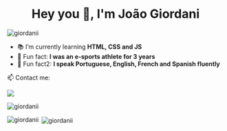 <h1 align="center">Hey you 👋, I'm João Giordani</h1>
<p align="left"> <img src="https://komarev.com/ghpvc/?username=giordanii&label=Profile%20views&color=0e75b6&style=flat" alt="giordanii" /> </p>

- 📚 I’m currently learning **HTML, CSS and JS**
- 💬 Fun fact: **I was an e-sports athlete for 3 years**
- 💬 Fun fact2: **I speak Portuguese, English, French and Spanish fluently**

📫 Contact me:
<div>
<a href="https://www.linkedin.com/in/joao-giordani/" target="_blank"><img src="https://img.shields.io/badge/-LinkedIn-%230077B5?style=for-the-badge&logo=linkedin&logoColor=white" target="_blank"></a> 
</div>

<p><img align="center" src="https://github-readme-streak-stats.herokuapp.com/?user=giordanii&" alt="giordanii" /></p>

<p><img align="left" src="https://github-readme-stats.vercel.app/api/top-langs?username=giordanii&show_icons=true&locale=en&layout=compact" alt="giordanii" /></p>

<p>&nbsp;<img align="center" src="https://github-readme-stats.vercel.app/api?username=giordanii&show_icons=true&locale=en" alt="giordanii" /></p>
